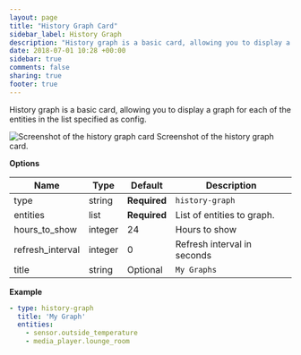 ```yaml
---
layout: page
title: "History Graph Card"
sidebar_label: History Graph
description: "History graph is a basic card, allowing you to display a graph for each of the entities in the list specified as config."
date: 2018-07-01 10:28 +00:00
sidebar: true
comments: false
sharing: true
footer: true
---
```


History graph is a basic card, allowing you to display a graph for each of the entities in the list specified as config.

<p class='img'>
<img src='/images/lovelace/lovelace_history_graph.png' alt='Screenshot of the history graph card'>
Screenshot of the history graph card.
</p>

**Options**

| Name | Type | Default | Description
| ---- | ---- | ------- | -----------
| type | string | **Required** | `history-graph`
| entities | list | **Required** | List of entities to graph.
| hours_to_show | integer | 24 | Hours to show
| refresh_interval | integer | 0 | Refresh interval in seconds
| title | string | Optional | `My Graphs`

**Example**

```yaml
- type: history-graph
  title: 'My Graph'
  entities:
    - sensor.outside_temperature
    - media_player.lounge_room
```
